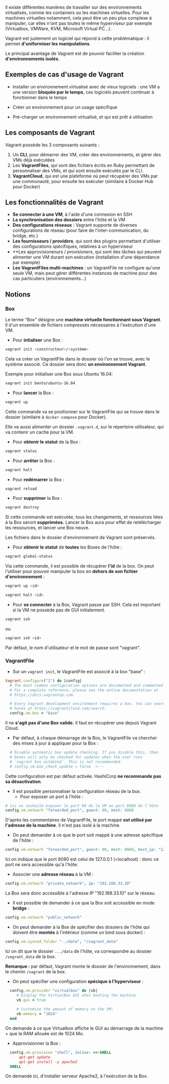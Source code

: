 Il existe différentes manières de travailler sur des environnements virtualisés, comme les containers ou les machines virtuelles.
Pour les machines virtuelles notamment, cela peut être un peu plus complexe à manipuler, car elles n'ont pas toutes le même hyperviseur par exemple (Virtualbox, VMWare, KVM, Microsoft Virtual PC...).

Vagrant est justement un logiciel qui répond à cette problématique : il permet **d'uniformiser les manipulations**.

Le principal avantage de Vagrant est de pouvoir faciliter la création **d'environnements isolés**.

## Exemples de cas d'usage de Vagrant

- Installer un environnement virtualisé avec de vieux logiciels : une VM a une version **bloquée par le temps**, ces logiciels peuvent continuer à fonctionner dans le temps

- Créer un environnement pour un usage spécifique

- Pré-charger un environnement virtualisé, et qui est prêt à utilisation 

## Les composants de Vagrant

Vagrant possède les 3 composants suivants :

1. Un **CLI**, pour démarrer des VM, créer des environnements, et gérer des VMs déjà exécutées
2. Les **VagrantFiles**, qui sont des fichiers écrits en Ruby permettant de personnaliser des VMs, et qui sont ensuite exécutés par le CLI.
3. **VagrantCloud**, qui est une plateforme où peut récupérer des VMs par une communauté, pour ensuite les exécuter (similaire à Docker Hub pour Docker)

## Les fonctionnalités de Vagrant

- **Se connecter à une VM**, à l'aide d'une connexion en SSH
- **La synchronisation des dossiers** entre l'hôte et la VM
- **Des configurations réseaux** : Vagrant supporte de diverses configurations de réseau (pour faire de l'inter-communication, du bridge, etc.)
- **Les fournisseurs / *providers***, qui sont des plugins permettant d'utiliser des configurations spécifiques, relatives à un hyperviseur
- **Les approvisionenurs / *provisioners*, qui sont des tâches qui peuvent alimenter une VM durant son exécution (installation d'une dépendance par exemple)
- **Les VagrantFiles multi-machines** : un VagrantFile ne configure qu'une seule VM, mais peut gérer différentes instances de machine pour des cas particuliers (environnements...)

## Notions

### Box

Le terme "Box" désigne une **machine virtuelle fonctionnant sous Vagrant**.
Il d'un ensemble de fichiers compressés nécessaires à l'exécution d'une VM.

- Pour **intialiser** une Box : 
```sh
vagrant init <constructeur>/<système>
```

Cela va créer un VagrantFile dans le dossier où l'on se trouve, avec le système associé.
Ce dossier sera donc **un environnement Vagrant**.

Exemple pour initialiser une Box sous Ubuntu 16.04: 
```sh
vagrant init bento/ubuntu-16.04
```

- Pour **lancer** la Box :
```sh
vagrant up
```
Cette commande va se positionner sur le VagrantFile qui se trouve dans le dossier (similaire à `docker-compose` pour Docker).

Elle va aussi alimenter un dossier `.vagrant.d`, sur le répertoire utilisateur, qui va contenir un cache pour la VM.

- Pour **obtenir le statut** de la Box :
```sh
vagrant status
```

- Pour **arrêter** la Box :
```sh
vagrant halt
```

- Pour **redémarrer** la Box :
```sh
vagrant reload
```

- Pour **supprimer** la Box :
```sh
vagrant destroy
```

Si cette commande est exécutée, tous les changements, et ressources liées à la Box seront **supprimées.**
Lancer la Box aura pour effet de retélécharger les ressources, et lancer une Box neuve.

Les fichiers dans le dossier d'environnement de Vagrant sont préservés.

- Pour **obtenir le statut** de **toutes** les Boxes de l'hôte :
```sh
vagrant global-status
```

Via cette commande, il est possible de récupérer **l'id** de la box. On peut l'utiliser pour pouvoir manipuler la box en **dehors de son fichier d'environnement** : 

```sh
vagrant up <id>
```

```sh
vagrant halt <id>
```

- Pour **se connecter** à la Box, Vagrant passe par SSH.
Cela est important si la VM ne possède pas de GUI initialement.
```sh
vagrant ssh
```
ou
```sh
vagrant ssh <id>
```
Par défaut, le nom d'utilisateur et le mot de passe sont "vagrant".


### VagrantFile

- Sur un `vagrant init`, le VagrantFile est associé à la box "base" :
```ruby
Vagrant.configure("2") do |config|
  # The most common configuration options are documented and commented below.
  # For a complete reference, please see the online documentation at
  # https://docs.vagrantup.com.

  # Every Vagrant development environment requires a box. You can search for
  # boxes at https://vagrantcloud.com/search.
  config.vm.box = "base"
```

Il ne **s'agit pas d'une Box valide.** Il faut en récupérer une depuis Vagrant Cloud.

- Par défaut, à chaque démarrage de la Box, le VagrantFile va chercher des mises à jour à appliquer pour la Box :
```ruby
  # Disable automatic box update checking. If you disable this, then
  # boxes will only be checked for updates when the user runs
  # `vagrant box outdated`. This is not recommended.
  # config.vm.box_check_update = false  <---
```
Cette configuration est par défaut activée. HashiCorp **ne recommande pas sa désactivation**.

- Il est possible personnaliser la configuration réseau de la box.
  - Pour exposer un port à l'hôte :
```ruby
# ici on souhaite exposer le port 80 de la VM au port 8080 de l'hôte
config.vm.network "forwarded_port", guest: 80, host: 8080
```
D'après les commentaires de VagrantFile, le port mappé **est utilisé par l'adresse de la machine**.
Il n'est pas isolé à la machine.

  - On peut demander à ce que le port soit mappé à une adresse spécifique de l'hôte :
  ```ruby
  config.vm.network "forwarded_port", guest: 80, host: 8080, host_ip: "127.0.0.1"
  ```
  Ici on indique que le port 8080 est celui de 127.0.0.1 (=localhost) : donc ce port ne sera accessible qu'à l'hôte.

  - Associer une **adresse réseau** à la VM :
  ```ruby
  config.vm.network "private_network", ip: "192.168.33.10"
  ```
  La Box sera donc accessible à l'adresse IP "192.168.33.10" sur le réseau.

  - Il est possible de demander à ce que la Box soit accessible en mode **bridge** : 
  ```ruby
  config.vm.network "public_network"
  ```

- On peut demander à la Box de spécifier des dossiers de l'hôte qui doivent être **montés** à l'intérieur (comme un bind sous docker) :
```ruby
config.vm.synced_folder "../data", "/vagrant_data"
```
Ici on dit que le dossier `.../data` de l'hôte, va correspondre au dossier `/vagrant_data` de la box.

**Remarque :** par défaut, Vagrant monte le dossier de l'environnement, dans le chemin `/vagrant` de la box.

- On peut spécifier une configuration **spécique à l'hyperviseur** :
```ruby
  config.vm.provider "virtualbox" do |vb|
     # Display the VirtualBox GUI when booting the machine
     vb.gui = true
  
     # Customize the amount of memory on the VM:
     vb.memory = "1024"
  end
```
On demande à ce que Virtualbox affiche le GUI au démarrage de la machine + que la RAM allouée est de 1024 Mo.

- Approvisionner la Box :
```ruby
  config.vm.provision "shell", inline: <<-SHELL
      apt-get update
      apt-get install -y apache2
  SHELL
```
On demande ici, d'installer serveur Apache2, à l'exécution de la Box.
